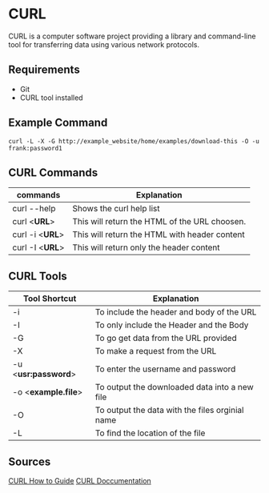 # CURL

CURL is a computer software project providing a library and command-line tool for transferring data using various network protocols.

## Requirements

- Git
- CURL tool installed

## Example Command

```
curl -L -X -G http://example_website/home/examples/download-this -O -u frank:password1
```


## CURL Commands

|                commands                      |                   Explanation                              |
|----------------------------------------------|------------------------------------------------------------|
| curl --help                                  |    Shows the curl help list                                |
| curl <**URL**>                               |    This will return the HTML of the URL choosen.           |
| curl -i <**URL**>                            |    This will return the HTML with header content           |
| curl -I <**URL**>                            |    This will return only the header content                |

## CURL Tools
|                Tool Shortcut                 |                   Explanation                              |
|----------------------------------------------|------------------------------------------------------------|
| -i                                           |    To include the header and body of the URL               |
| -I                                           |    To only include the Header and the Body                 |
| -G                                           |    To go get data from the URL provided                    |
| -X                                           |    To make a request from the URL                          |
| -u <**usr:password**>                        |    To enter the username and password                      |
| -o <**example.file**>                        |    To output the downloaded data into a new file           |
| -O                                           |    To output the data with the files orginial name         |
| -L                                           |    To find the location of the file                        |

## Sources 

[CURL How to Guide](https://curl.haxx.se/)
[CURL Doccumentation](https://www.mit.edu/afs.new/sipb/user/ssen/src/curl-7.11.1/docs/curl.html)
